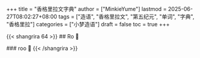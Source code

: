 +++
title = "香格里拉文字典"
author = ["MinkieYume"]
lastmod = 2025-06-27T08:02:27+08:00
tags = ["造语", "香格里拉文", "第五纪元", "单词", "字典", "香格里拉"]
categories = ["小梦造语"]
draft = false
toc = true
+++

{{< shangrira 64 >}}
\## Ro 󰀤

\### roo 󰀁
{{< /shangrira >}}
